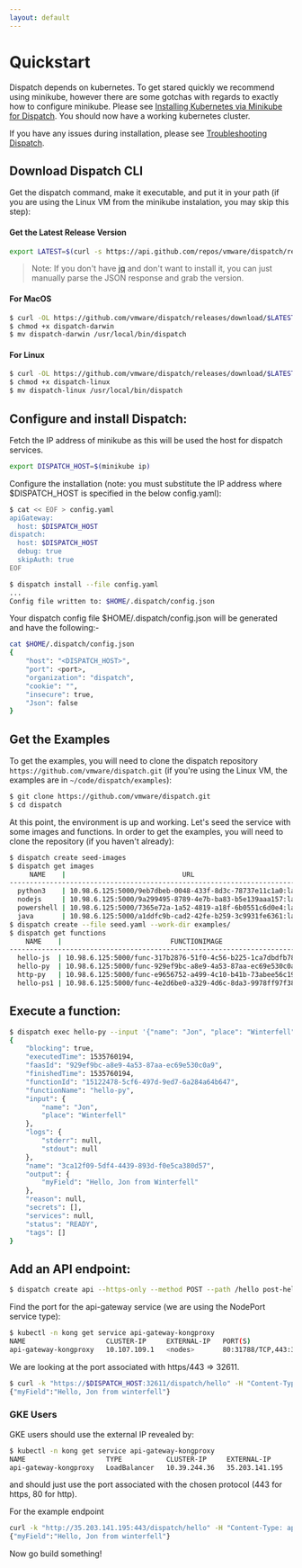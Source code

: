 ```yaml
---
layout: default
---
```

# Quickstart

Dispatch depends on kubernetes.  To get stared quickly we recommend using minikube, however there are some gotchas
with regards to exactly how to configure minikube.  Please see [Installing Kubernetes via Minikube for Dispatch](minikube.html).  You should now have a working kubernetes cluster.

If you have any issues during installation, please see [Troubleshooting Dispatch](troubleshooting.html).

## Download Dispatch CLI
Get the dispatch command, make it executable, and put it in your path (if you are using the Linux VM from the minikube
instalation, you may skip this step):

#### Get the Latest Release Version
```bash
export LATEST=$(curl -s https://api.github.com/repos/vmware/dispatch/releases/latest | jq -r .name)
```

>Note: If you don't have [jq](https://stedolan.github.io/jq/) and don't want to install it, you can just manually parse
>the JSON response and grab the version.

#### For MacOS
```bash
$ curl -OL https://github.com/vmware/dispatch/releases/download/$LATEST/dispatch-darwin
$ chmod +x dispatch-darwin
$ mv dispatch-darwin /usr/local/bin/dispatch
```

#### For Linux
```bash
$ curl -OL https://github.com/vmware/dispatch/releases/download/$LATEST/dispatch-linux
$ chmod +x dispatch-linux
$ mv dispatch-linux /usr/local/bin/dispatch
```

## Configure and install Dispatch:

Fetch the IP address of minikube as this will be used the host for dispatch services.
```bash
export DISPATCH_HOST=$(minikube ip)
```

Configure the installation (note: you must substitute the IP address where $DISPATCH_HOST is specified in the below config.yaml):
```bash
$ cat << EOF > config.yaml
apiGateway:
  host: $DISPATCH_HOST
dispatch:
  host: $DISPATCH_HOST
  debug: true
  skipAuth: true
EOF
```

```bash
$ dispatch install --file config.yaml
...
Config file written to: $HOME/.dispatch/config.json
```
Your dispatch config file $HOME/.dispatch/config.json will be generated
and have the following:-
```bash
cat $HOME/.dispatch/config.json
{
    "host": "<DISPATCH_HOST>",
    "port": <port>,
    "organization": "dispatch",
    "cookie": "",
    "insecure": true,
    "Json": false
}
```

## Get the Examples

To get the examples, you will need to clone the dispatch repository `https://github.com/vmware/dispatch.git` (if you're
using the Linux VM, the examples are in `~/code/dispatch/examples`):

```bash
$ git clone https://github.com/vmware/dispatch.git
$ cd dispatch
```

At this point, the environment is up and working.  Let's seed the service
with some images and functions.  In order to get the examples, you will need
to clone the repository (if you haven't already):
```bash
$ dispatch create seed-images
$ dispatch get images
     NAME    |                             URL                              |    BASEIMAGE    | STATUS |         CREATED DATE          
---------------------------------------------------------------------------------------------------------------------------------
  python3    | 10.98.6.125:5000/9eb7dbeb-0048-433f-8d3c-78737e11c1a0:latest | python3-base    | READY  | Mon Aug 27 15:07:17 PDT 2018  
  nodejs     | 10.98.6.125:5000/9a299495-8789-4e7b-ba83-b5e139aaa157:latest | nodejs-base     | READY  | Mon Aug 27 15:07:17 PDT 2018  
  powershell | 10.98.6.125:5000/7365e72a-1a52-4819-a18f-6b0551c6d0e4:latest | powershell-base | READY  | Mon Aug 27 15:07:17 PDT 2018  
  java       | 10.98.6.125:5000/a1ddfc9b-cad2-42fe-b259-3c9931fe6361:latest | java-base       | READY  | Mon Aug 27 15:07:17 PDT 2018   
$ dispatch create --file seed.yaml --work-dir examples/
$ dispatch get functions
    NAME    |                           FUNCTIONIMAGE                           | STATUS |         CREATED DATE          
--------------------------------------------------------------------------------------------------------------------
  hello-js  | 10.98.6.125:5000/func-317b2876-51f0-4c56-b225-1ca7dbdfb78a:latest | READY  | Mon Aug 27 15:09:53 PDT 2018  
  hello-py  | 10.98.6.125:5000/func-929ef9bc-a8e9-4a53-87aa-ec69e530c0a9:latest | READY  | Mon Aug 27 15:09:53 PDT 2018  
  http-py   | 10.98.6.125:5000/func-e9656752-a499-4c10-b41b-73abee56c19a:latest | READY  | Mon Aug 27 15:09:53 PDT 2018  
  hello-ps1 | 10.98.6.125:5000/func-4e2d6be0-a329-4d6c-8da3-9978ff97f384:latest | READY  | Mon Aug 27 15:09:53 PDT 2018 
```

## Execute a function:
```bash
$ dispatch exec hello-py --input '{"name": "Jon", "place": "Winterfell"}' --wait
{
    "blocking": true,
    "executedTime": 1535760194,
    "faasId": "929ef9bc-a8e9-4a53-87aa-ec69e530c0a9",
    "finishedTime": 1535760194,
    "functionId": "15122478-5cf6-497d-9ed7-6a284a64b647",
    "functionName": "hello-py",
    "input": {
        "name": "Jon",
        "place": "Winterfell"
    },
    "logs": {
        "stderr": null,
        "stdout": null
    },
    "name": "3ca12f09-5df4-4439-893d-f0e5ca380d57",
    "output": {
        "myField": "Hello, Jon from Winterfell"
    },
    "reason": null,
    "secrets": [],
    "services": null,
    "status": "READY",
    "tags": []
}
```

## Add an API endpoint:
```bash
$ dispatch create api --https-only --method POST --path /hello post-hello hello-py
```

Find the port for the api-gateway service (we are using the NodePort service
type):

```bash
$ kubectl -n kong get service api-gateway-kongproxy
NAME                    CLUSTER-IP     EXTERNAL-IP   PORT(S)                      AGE
api-gateway-kongproxy   10.107.109.1   <nodes>       80:31788/TCP,443:32611/TCP   19m
```

We are looking at the port associated with https/443 => 32611. 

```bash
$ curl -k "https://$DISPATCH_HOST:32611/dispatch/hello" -H "Content-Type: application/json" -d '{"name": "Jon", "place": "winterfell"}'
{"myField":"Hello, Jon from winterfell"}
```

### GKE Users
GKE users should use the external IP revealed by:
```bash
$ kubectl -n kong get service api-gateway-kongproxy
NAME                    TYPE           CLUSTER-IP     EXTERNAL-IP      PORT(S)                      AGE
api-gateway-kongproxy   LoadBalancer   10.39.244.36   35.203.141.195   80:31074/TCP,443:31589/TCP   8d
```

and should just use the port associated with the chosen protocol (443 for https, 80 for http). 

For the example endpoint
```bash
curl -k "http://35.203.141.195:443/dispatch/hello" -H "Content-Type: application/json" -d '{"name": "Jon", "place": "winterfell"}'
{"myField":"Hello, Jon from winterfell"}
```


Now go build something!

